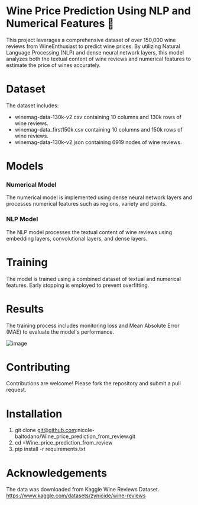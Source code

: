# Wine Price Prediction Using NLP and Numerical Features 🍷

This project leverages a comprehensive dataset of over 150,000 wine reviews from WineEnthusiast to predict wine prices. By utilizing Natural Language Processing (NLP) and dense neural network layers, this model analyzes both the textual content of wine reviews and numerical features to estimate the price of wines accurately.

# Dataset

The dataset includes:

- winemag-data-130k-v2.csv containing 10 columns and 130k rows of wine reviews.
- winemag-data_first150k.csv containing 10 columns and 150k rows of wine reviews.
- winemag-data-130k-v2.json containing 6919 nodes of wine reviews.

# Models

### Numerical Model
The numerical model is implemented using dense neural network layers and processes numerical features such as regions, variety and points.

### NLP Model
The NLP model processes the textual content of wine reviews using embedding layers, convolutional layers, and dense layers.

# Training
The model is trained using a combined dataset of textual and numerical features. Early stopping is employed to prevent overfitting.

# Results

The training process includes monitoring loss and Mean Absolute Error (MAE) to evaluate the model's performance. 

![image](https://github.com/user-attachments/assets/b631a8b7-b883-46cd-9785-30948887f933)

# Contributing

Contributions are welcome! Please fork the repository and submit a pull request.

# Installation 

1. git clone git@github.com:nicole-baltodano/Wine_price_prediction_from_review.git
2. cd =Wine_price_prediction_from_review
3. pip install -r requirements.txt

# Acknowledgements

The data was downloaded from Kaggle Wine Reviews Dataset.
https://www.kaggle.com/datasets/zynicide/wine-reviews


